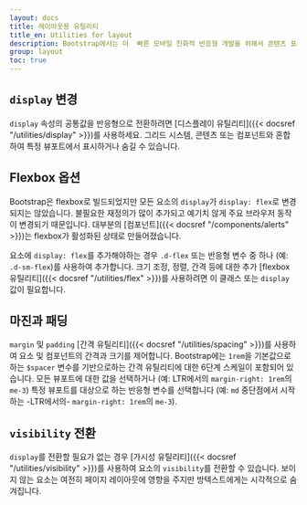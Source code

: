 ```yaml
---
layout: docs
title: 레이아웃용 유틸리티
title_en: Utilities for layout
description: Bootstrap에서는 더  빠른 모바일 친화적 반응형 개발을 위해서 콘텐츠 표시, 숨기기, 정렬, 간격 조정을 위한 수십 개의 유틸리티 클래스가 포함되어 있습니다.
group: layout
toc: true
---
```


## `display` 변경

`display` 속성의 공통값을 반응형으로 전환하려면 [디스플레이 유틸리티]({{< docsref "/utilities/display" >}})를 사용하세요. 그리드 시스템, 콘텐츠 또는 컴포넌트와 혼합하여 특정 뷰포트에서 표시하거나 숨길 수 있습니다.

## Flexbox 옵션

Bootstrap은 flexbox로 빌드되었지만 모든 요소의 `display`가 `display: flex`로 변경되지는 않았습니다. 불필요한 재정의가 많이 추가되고 예기치 않게 주요 브라우저 동작이 변경되기 때문입니다. 대부분의 [컴포넌트]({{< docsref "/components/alerts" >}})는 flexbox가 활성화된 상태로 만들어졌습니다.

요소에 `display: flex`를 추가해야하는 경우 `.d-flex` 또는 반응형 변수 중 하나 (예: `.d-sm-flex`)를 사용하여 추가합니다. 크기 조정, 정렬, 간격 등에 대한 추가 [flexbox 유틸리티]({{< docsref "/utilities/flex" >}})를 사용하려면 이 클래스 또는 `display` 값이 필요합니다.

## 마진과 패딩

`margin` 및 `padding` [간격 유틸리티]({{< docsref "/utilities/spacing" >}})를 사용하여 요소 및 컴포넌트의 간격과 크기를 제어합니다. Bootstrap에는 `1rem`을 기본값으로 하는 `$spacer` 변수를 기반으로하는 간격 유틸리티에 대한 6단계 스케일이 포함되어 있습니다. 모든 뷰포트에 대한 값을 선택하거나 (예: LTR에서의 `margin-right: 1rem`의 `me-3`) 특정 뷰포트를 대상으로 하는 반응형 변수를 선택합니다 (예: `md` 중단점에서 시작하는 -LTR에서의- `margin-right: 1rem`의 `me-3`).

## `visibility` 전환

`display`를 전환할 필요가 없는 경우 [가시성 유틸리티]({{< docsref "/utilities/visibility" >}})를 사용하여 요소의 `visibility`를 전환할 수 있습니다. 보이지 않는 요소는 여전히 페이지 레이아웃에 영향을 주지만 방텍스트에게는 시각적으로 숨겨집니다.
